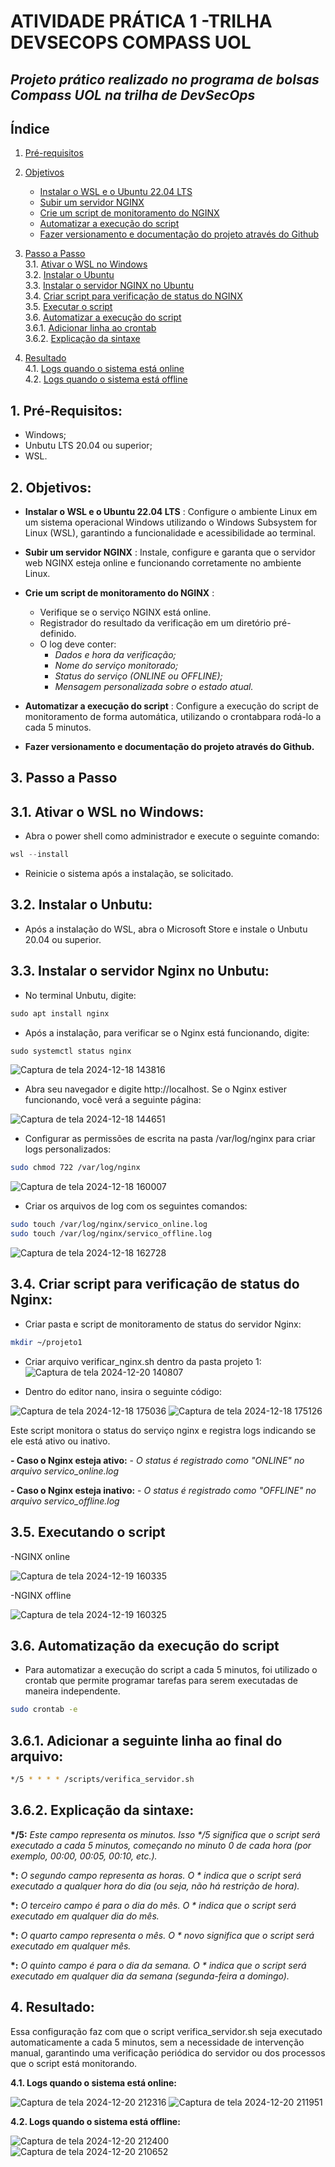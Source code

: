 # ATIVIDADE PRÁTICA 1 -TRILHA DEVSECOPS COMPASS UOL

## _Projeto prático realizado no programa de bolsas Compass UOL na trilha de DevSecOps_

## Índice

1. [Pré-requisitos](#pré-requisitos)  

2. [Objetivos](#objetivos)  
   - [Instalar o WSL e o Ubuntu 22.04 LTS](#instalar-o-wsl-e-o-ubuntu-2204-lts)  
   - [Subir um servidor NGINX](#subir-um-servidor-nginx)  
   - [Crie um script de monitoramento do NGINX](#crie-um-script-de-monitoramento-do-nginx)  
   - [Automatizar a execução do script](#automatizar-a-execução-do-script)  
   - [Fazer versionamento e documentação do projeto através do Github](#fazer-versionamento-e-documentação-do-projeto-atraves-do-github)  

3. [Passo a Passo](#passo-a-passo)  
   3.1. [Ativar o WSL no Windows](#ativar-o-wsl-no-windows)  
   3.2. [Instalar o Ubuntu](#instalar-o-ubuntu)  
   3.3. [Instalar o servidor NGINX no Ubuntu](#instalar-o-servidor-nginx-no-ubuntu)  
   3.4. [Criar script para verificação de status do NGINX](#criar-script-para-verificação-de-status-do-nginx)  
   3.5. [Executar o script](#executar-o-script)  
   3.6. [Automatizar a execução do script](#automatizar-a-execução-do-script)    
      3.6.1. [Adicionar linha ao crontab](#adicionar-linha-ao-crontab)  
      3.6.2. [Explicação da sintaxe](#explicação-da-sintaxe)  

4. [Resultado](#resultado)  
   4.1. [Logs quando o sistema está online](#logs-quando-o-sistema-está-online)  
   4.2. [Logs quando o sistema está offline](#logs-quando-o-sistema-está-offline)  


## 1. Pré-Requisitos:
-   Windows;
-   Unbutu LTS 20.04 ou superior;
-   WSL.

## 2. Objetivos:
- __Instalar o WSL e o Ubuntu 22.04 LTS__ : Configure o ambiente Linux em um sistema operacional Windows utilizando o Windows Subsystem for Linux (WSL), garantindo a funcionalidade e acessibilidade ao terminal.
- __Subir um servidor NGINX__ : Instale, configure e garanta que o servidor web NGINX esteja online e funcionando corretamente no ambiente Linux.
- __Crie um script de monitoramento do NGINX__ :

  - Verifique se o serviço NGINX está online.
  - Registrador do resultado da verificação em um diretório pré-definido.
  - O log deve conter:
    - _Dados e hora da verificação;_ 
    - _Nome do serviço monitorado;_ 
    - _Status do serviço (ONLINE ou OFFLINE);_
    - _Mensagem personalizada sobre o estado atual._
    
- __Automatizar a execução do script__ : Configure a execução do script de monitoramento de forma automática, utilizando o crontabpara rodá-lo a cada 5 minutos.
- __Fazer versionamento e documentação do projeto através do Github.__

## 3. Passo a Passo

## 3.1. Ativar o WSL no Windows:
- Abra o power shell como administrador e execute o seguinte comando:
```powershell
wsl --install
```
- Reinicie o sistema após a instalação, se solicitado.

## 3.2. Instalar o Unbutu:
- Após a instalação do WSL, abra o Microsoft Store e instale o Unbutu 20.04 ou superior.

## 3.3. Instalar o servidor Nginx no Unbutu:
- No terminal Unbutu, digite:
```powershell
sudo apt install nginx
```
- Após a instalação, para verificar se o Nginx está funcionando, digite:
```powershell
sudo systemctl status nginx
```

![Captura de tela 2024-12-18 143816](https://github.com/user-attachments/assets/1de157ca-347f-482b-8f30-2da8349a845d)


- Abra seu navegador e digite http://localhost. Se o Nginx estiver funcionando, você verá a seguinte página:
  
  
![Captura de tela 2024-12-18 144651](https://github.com/user-attachments/assets/ac160411-fce7-4d5c-acde-a6e84f760cb4)


- Configurar as permissões de escrita na pasta /var/log/nginx para criar logs personalizados:

```bash
sudo chmod 722 /var/log/nginx
```

![Captura de tela 2024-12-18 160007](https://github.com/user-attachments/assets/a7554b2c-2684-4606-ab9e-048e7e5e3d6c)

- Criar os arquivos de log com os seguintes comandos:
  
```bash
sudo touch /var/log/nginx/servico_online.log
sudo touch /var/log/nginx/servico_offline.log
````

![Captura de tela 2024-12-18 162728](https://github.com/user-attachments/assets/67ba7cbe-2d8f-48e3-895f-814c7e0d87b0)

## 3.4. Criar script para verificação de status do Nginx:
- Criar pasta e script de monitoramento de status do servidor Nginx:

```bash
mkdir ~/projeto1
````

- Criar arquivo verificar_nginx.sh dentro da pasta projeto 1:
![Captura de tela 2024-12-20 140807](https://github.com/user-attachments/assets/d960e08a-5c6a-46ce-b0ac-78bb2ed1c04e)

- Dentro do editor nano, insira o seguinte código:

![Captura de tela 2024-12-18 175036](https://github.com/user-attachments/assets/76c6b2d6-f913-4b20-9612-9e3a2799b477)
![Captura de tela 2024-12-18 175126](https://github.com/user-attachments/assets/afb1ca77-8088-4dfe-842d-e71716313cdc)

Este script monitora o status do serviço nginx e registra logs indicando se ele está ativo ou inativo.

__- Caso o Nginx esteja ativo:__
    - _O status é registrado como "ONLINE" no arquivo servico_online.log_
    
__- Caso o Nginx esteja inativo:__
    - _O status é registrado como "OFFLINE" no arquivo servico_offline.log_

## 3.5. Executando o script

-NGINX online

![Captura de tela 2024-12-19 160335](https://github.com/user-attachments/assets/64023798-ff09-4f48-8add-0902e9358f2d)

-NGINX offline

![Captura de tela 2024-12-19 160325](https://github.com/user-attachments/assets/891468fc-4214-4890-a96f-9eb503ae7fe5)

## 3.6. Automatização da execução do script

- Para automatizar a execução do script a cada 5 minutos, foi utilizado o crontab que permite programar tarefas para serem executadas de maneira independente.

```bash
sudo crontab -e
````

## 3.6.1. Adicionar a seguinte linha ao final do arquivo:

```bash
*/5 * * * * /scripts/verifica_servidor.sh
````

## 3.6.2. Explicação da sintaxe:

__*/5:__ _Este campo representa os minutos. Isso */5 significa que o script será executado a cada 5 minutos, começando no minuto 0 de cada hora (por exemplo, 00:00, 00:05, 00:10, etc.)._

__*:__  _O segundo campo representa as horas. O * indica que o script será executado a qualquer hora do dia (ou seja, não há restrição de hora)._

__*:__ _O terceiro campo é para o dia do mês. O * indica que o script será executado em qualquer dia do mês._

__*:__ _O quarto campo representa o mês. O * novo significa que o script será executado em qualquer mês._

__*:__ _O quinto campo é para o dia da semana. O * indica que o script será executado em qualquer dia da semana (segunda-feira a domingo)._

## 4. Resultado:
Essa configuração faz com que o script verifica_servidor.sh seja executado automaticamente a cada 5 minutos, sem a necessidade de intervenção manual, garantindo uma verificação periódica do servidor ou dos processos que o script está monitorando.

__4.1. Logs quando o sistema está online:__

![Captura de tela 2024-12-20 212316](https://github.com/user-attachments/assets/1146b2fa-e015-424f-afd0-2d3e81bc2451)
![Captura de tela 2024-12-20 211951](https://github.com/user-attachments/assets/ad395331-cc88-43b5-b391-b1b6aad41366)

__4.2. Logs quando o sistema está offline:__

![Captura de tela 2024-12-20 212400](https://github.com/user-attachments/assets/7feb6dcd-98b3-4930-8f1c-f61e9ac37a24)
![Captura de tela 2024-12-20 210652](https://github.com/user-attachments/assets/a5a816b3-9825-4768-84fe-451123e7f8f1)












